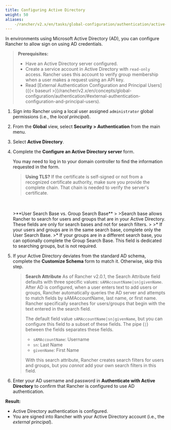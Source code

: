 ```yaml
---
title: Configuring Active Directory
weight: 50
aliases:
	-/rancher/v2.x/en/tasks/global-configuration/authentication/active-directory
---
```


In environments using Microsoft Active Directory (AD), you can configure Rancher to allow sign on using AD credentials.

>**Prerequisites:**
>
>- Have an Active Directory server configured.
>- Create a service account in Active Directory with `read-only` access. Rancher uses this account to verify group membership when a user makes a request using an API key.
>- Read [External Authentication Configuration and Principal Users]({{< baseurl >}}/rancher/v2.x/en/concepts/global-configuration/authentication/#external-authentication-configuration-and-principal-users).

1.  Sign into Rancher using a local user assigned `administrator` global permissions (i.e., the _local principal_).

2.	From the **Global** view, select **Security > Authentication** from the main menu.

3.	Select **Active Directory**.

4.	Complete the **Configure an Active Directory server** form.

	You may need to log in to your domain controller to find the information requested in the form.

	>**Using TLS?**
 	>If the certificate is self-signed or not from a recognized certificate authority, make sure you provide the complete chain. That chain is needed to verify the server's certificate.
	<br/>
	<br/>
	>**User Search Base vs. Group Search Base**
	>
	>Search base allows Rancher to search for users and groups that are in your Active Directory.  These fields are only for search bases and not for search filters.
	>
	>* If your users and groups are in the same search base, complete only the User Search Base.
	>* If your groups are in a different search base, you can optionally complete the Group Search Base. This field is dedicated to searching groups, but is not required.

5.	If your Active Directory deviates from the standard AD schema, complete the **Customize Schema** form to match it. Otherwise, skip this step.

	>**Search Attribute** As of Rancher v2.0.1, the Search Attribute field defaults with three specific values: `sAMAccountName|sn|givenName`. After AD is configured, when a user enters text to add users or groups, Rancher automatically queries the AD server and attempts to match fields by sAMAccountName, last name, or first name. Rancher specifically searches for users/groups that begin with the text entered in the search field.
	>
	>The default field value `sAMAccountName|sn|givenName`, but you can configure this field to a subset of these fields. The pipe (`|`) between the fields separates these fields.
	>
	> * `sAMAccountName`: Username
	> * `sn`: Last Name
	> * `givenName`: First Name
	>
	> With this search attribute, Rancher creates search filters for users and groups, but you *cannot* add your own search filters in this field.

6.	Enter your AD username and password in **Authenticate with Active Directory** to confirm that Rancher is configured to use AD authentication.

**Result:**

- Active Directory authentication is configured.
- You are signed into Rancher with your Active Directory account (i.e., the _external principal_).
